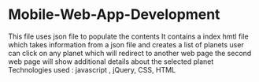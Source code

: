 # Mobile-Web-App-Development
This file uses json file to populate the contents
It contains a index hmtl file which takes information from a json file
and creates a list of planets
user can click on any planet which will redirect to another web page
the second web page will show additional details about the selected planet
Technologies used : javascript ,  jQuery, CSS, HTML
